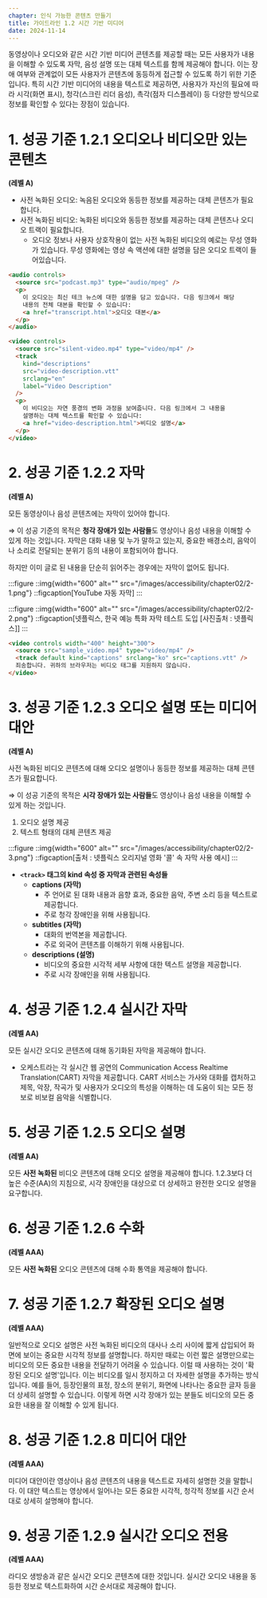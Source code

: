 ```yaml
---
chapter: 인식 가능한 콘텐츠 만들기
title: 가이드라인 1.2 시간 기반 미디어
date: 2024-11-14
---
```


<!-- 동영상이나 오디오 같은 시간 기반 미디어에는 그 내용을 이해할 수 있도록 자막, 설명 또는 대체 텍스트를 제공합니다. 해당 기준은 전달되는 정보를 모든 사용자가 사용할 수 있도록 해야합니다. 텍스트 기반인 시간 기반 미디어의 대안은 사용자의 요구에 맞게 텍스트를 모든 감각적 양식(예: 시각, 청각 또는 촉각)을 통해 렌더링할 수 있기 때문에 정보에 대한 접근성을 제공합니다. -->

동영상이나 오디오와 같은 시간 기반 미디어 콘텐츠를 제공할 때는 모든 사용자가 내용을 이해할 수 있도록 자막, 음성 설명 또는 대체 텍스트를 함께 제공해야 합니다. 이는 장애 여부와 관계없이 모든 사용자가 콘텐츠에 동등하게 접근할 수 있도록 하기 위한 기준입니다. 특히 시간 기반 미디어의 내용을 텍스트로 제공하면, 사용자가 자신의 필요에 따라 시각(화면 표시), 청각(스크린 리더 음성), 촉각(점자 디스플레이) 등 다양한 방식으로 정보를 확인할 수 있다는 장점이 있습니다.

# 1. 성공 기준 1.2.1 오디오나 비디오만 있는 콘텐츠

**(레벨 A)**

- 사전 녹화된 오디오: 녹음된 오디오와 동등한 정보를 제공하는 대체 콘텐츠가 필요합니다.
- 사전 녹화된 비디오: 녹화된 비디오와 동등한 정보를 제공하는 대체 콘텐츠나 오디오 트랙이 필요합니다.
  - 오디오 정보나 사용자 상호작용이 없는 사전 녹화된 비디오의 예로는 무성 영화가 있습니다. 무성 영화에는 영상 속 액션에 대한 설명을 담은 오디오 트랙이 들어있습니다.

```html
<audio controls>
  <source src="podcast.mp3" type="audio/mpeg" />
  <p>
    이 오디오는 최신 테크 뉴스에 대한 설명을 담고 있습니다. 다음 링크에서 해당
    내용의 전체 대본을 확인할 수 있습니다:
    <a href="transcript.html">오디오 대본</a>
  </p>
</audio>

<video controls>
  <source src="silent-video.mp4" type="video/mp4" />
  <track
    kind="descriptions"
    src="video-description.vtt"
    srclang="en"
    label="Video Description"
  />
  <p>
    이 비디오는 자연 풍경의 변화 과정을 보여줍니다. 다음 링크에서 그 내용을
    설명하는 대체 텍스트를 확인할 수 있습니다:
    <a href="video-description.html">비디오 설명</a>
  </p>
</video>
```

# 2. 성공 기준 1.2.2 자막

**(레벨 A)**

모든 동영상이나 음성 콘텐츠에는 자막이 있어야 합니다.

⇒ 이 성공 기준의 목적은 **청각 장애가 있는 사람들**도 영상이나 음성 내용을 이해할 수 있게 하는 것입니다. 자막은 대화 내용 및 누가 말하고 있는지, 중요한 배경소리, 음악이나 소리로 전달되는 분위기 등의 내용이 포함되어야 합니다.

하지만 이미 글로 된 내용을 단순히 읽어주는 경우에는 자막이 없어도 됩니다.

:::figure
::img{width="600" alt="" src="/images/accessibility/chapter02/2-1.png"}
::figcaption[YouTube 자동 자막]
:::

:::figure
::img{width="600" alt="" src="/images/accessibility/chapter02/2-2.png"}
::figcaption[넷플릭스, 한국 예능 특화 자막 테스트 도입 [사진출처 : 넷플릭스]]
:::

```html
<video controls width="400" height="300">
  <source src="sample_video.mp4" type="video/mp4" />
  <track default kind="captions" srclang="ko" src="captions.vtt" />
  죄송합니다. 귀하의 브라우저는 비디오 태그를 지원하지 않습니다.
</video>
```

# 3. 성공 기준 1.2.3 오디오 설명 또는 미디어 대안

**(레벨 A)**

사전 녹화된 비디오 콘텐츠에 대해 오디오 설명이나 동등한 정보를 제공하는 대체 콘텐츠가 필요합니다.

⇒ 이 성공 기준의 목적은 **시각 장애가 있는 사람들**도 영상이나 음성 내용을 이해할 수 있게 하는 것입니다.

1. 오디오 설명 제공
2. 텍스트 형태의 대체 콘텐츠 제공

:::figure
::img{width="600" alt="" src="/images/accessibility/chapter02/2-3.png"}
::figcaption[출처 : 넷플릭스 오리지널 영화 '콜' 속 자막 사용 예시]
:::

- **`<track>` 태그의 kind 속성 중 자막과 관련된 속성들**
  - **captions (자막)**
    - 주 언어로 된 대화 내용과 음향 효과, 중요한 음악, 주변 소리 등을 텍스트로 제공합니다.
    - 주로 청각 장애인을 위해 사용됩니다.
  - **subtitles (자막)**
    - 대화의 번역본을 제공합니다.
    - 주로 외국어 콘텐츠를 이해하기 위해 사용됩니다.
  - **descriptions (설명)**
    - 비디오의 중요한 시각적 세부 사항에 대한 텍스트 설명을 제공합니다.
    - 주로 시각 장애인을 위해 사용됩니다.

# 4. 성공 기준 1.2.4 실시간 자막

**(레벨 AA)**

모든 실시간 오디오 콘텐츠에 대해 동기화된 자막을 제공해야 합니다.

- 오케스트라는 각 실시간 웹 공연의 Communication Access Realtime Translation(CART) 자막을 제공합니다. CART 서비스는 가사와 대화를 캡처하고 제목, 악장, 작곡가 및 사용자가 오디오의 특성을 이해하는 데 도움이 되는 모든 정보로 비보컬 음악을 식별합니다.

# 5. 성공 기준 1.2.5 오디오 설명

**(레벨 AA)**

모든 **사전 녹화된** 비디오 콘텐츠에 대해 오디오 설명을 제공해야 합니다. 1.2.3보다 더 높은 수준(AA)의 지침으로, 시각 장애인을 대상으로 더 상세하고 완전한 오디오 설명을 요구합니다.

# 6. 성공 기준 1.2.6 수화

**(레벨 AAA)**

모든 **사전 녹화된** 오디오 콘텐츠에 대해 수화 통역을 제공해야 합니다.

# 7. 성공 기준 1.2.7 확장된 오디오 설명

**(레벨 AAA)**

일반적으로 오디오 설명은 사전 녹화된 비디오의 대사나 소리 사이에 짧게 삽입되어 화면에 보이는 중요한 시각적 정보를 설명합니다. 하지만 때로는 이런 짧은 설명만으로는 비디오의 모든 중요한 내용을 전달하기 어려울 수 있습니다.
이럴 때 사용하는 것이 '확장된 오디오 설명'입니다. 이는 비디오를 일시 정지하고 더 자세한 설명을 추가하는 방식입니다. 예를 들어, 등장인물의 표정, 장소의 분위기, 화면에 나타나는 중요한 글자 등을 더 상세히 설명할 수 있습니다. 이렇게 하면 시각 장애가 있는 분들도 비디오의 모든 중요한 내용을 잘 이해할 수 있게 됩니다.

# 8. 성공 기준 1.2.8 미디어 대안

**(레벨 AAA)**

미디어 대안이란 영상이나 음성 콘텐츠의 내용을 텍스트로 자세히 설명한 것을 말합니다. 이 대안 텍스트는 영상에서 일어나는 모든 중요한 시각적, 청각적 정보를 시간 순서대로 상세히 설명해야 합니다.

# 9. 성공 기준 1.2.9 실시간 오디오 전용

**(레벨 AAA)**

라디오 생방송과 같은 실시간 오디오 콘텐츠에 대한 것입니다. 실시간 오디오 내용을 동등한 정보로 텍스트화하여 시간 순서대로 제공해야 합니다.
